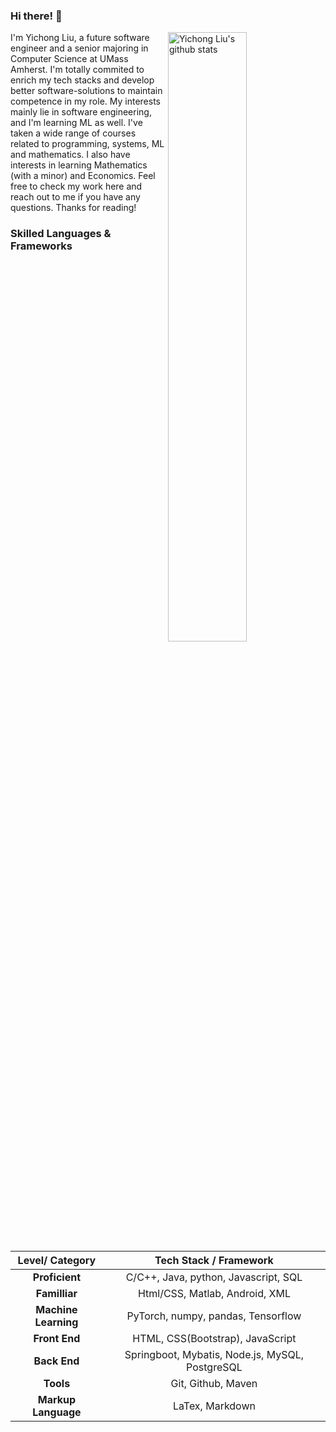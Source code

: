 ### Hi there! 👋 

<p>

<a>

  <a href="https://github.com/YiChong-Liu">    <img width="50%" height="50%" align="right" alt="Yichong Liu's github stats" src="https://github-readme-stats.vercel.app/api?username=YiChong-Liu&hide_border=true&show_icons=true&count_private=true&include_all_commits=true" />  </a>

  </a>

I'm Yichong Liu, a future software engineer and a senior majoring in Computer Science at UMass Amherst. I'm totally commited to enrich my tech stacks and develop better software-solutions to maintain competence in my role. My interests mainly lie in software engineering, and I'm learning ML as well. I've taken a wide range of courses related to programming, systems, ML and mathematics. I also have interests in learning Mathematics (with a minor) and Economics. Feel free to check my work here and reach out to me if you have any questions. Thanks for reading!



###                                          Skilled Languages & Frameworks

|   Level/ Category    |             Tech Stack / Framework              |
| :------------------: | :---------------------------------------------: |
|    **Proficient**    |      C/C++, Java, python, Javascript, SQL       |
|    **Familliar**     |         Html/CSS, Matlab, Android, XML          |
| **Machine Learning** |       PyTorch, numpy, pandas, Tensorflow        |
|    **Front End**     |        HTML, CSS(Bootstrap), JavaScript         |
|     **Back End**     | Springboot, Mybatis, Node.js, MySQL, PostgreSQL |
|      **Tools**       |               Git, Github, Maven                |
| **Markup Language**  |                 LaTex, Markdown                 |

</p>

